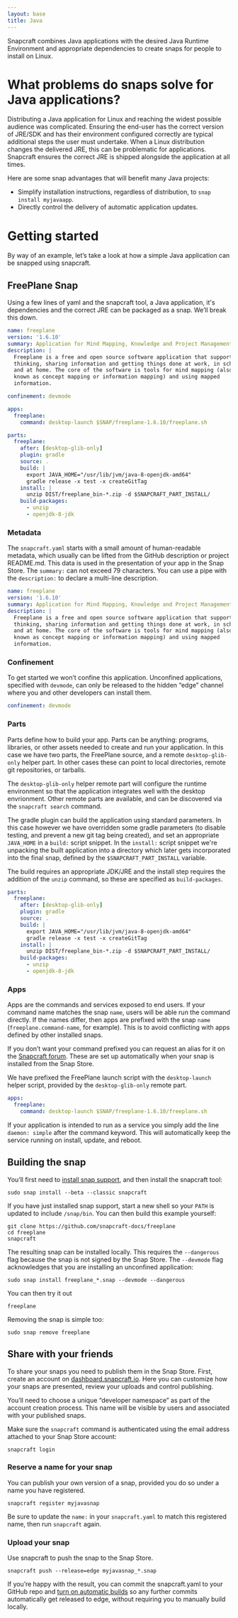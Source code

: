 ```yaml
---
layout: base
title: Java
---
```


Snapcraft combines Java applications with the desired Java Runtime Environment and appropriate dependencies to create snaps for people to install on Linux.

# What problems do snaps solve for Java applications?

Distributing a Java application for Linux and reaching the widest possible audience was complicated. Ensuring the end-user has the correct version of JRE/SDK and has their environment configured correctly are typical additional steps the user must undertake. When a Linux distribution changes the delivered JRE, this can be problematic for applications. Snapcraft ensures the correct JRE is shipped alongside the application at all times.

Here are some snap advantages that will benefit many Java projects:

* Simplify installation instructions, regardless of distribution, to `snap install myjavaapp`.
* Directly control the delivery of automatic application updates.

# Getting started

By way of an example, let’s take a look at how a simple Java application can be snapped using snapcraft.

## FreePlane Snap

Using a few lines of yaml and the snapcraft tool, a Java application, it's dependencies and the correct JRE can be packaged as a snap. We’ll break this down.

```yaml
name: freeplane
version: '1.6.10' 
summary: Application for Mind Mapping, Knowledge and Project Management
description: |
  Freeplane is a free and open source software application that supports
  thinking, sharing information and getting things done at work, in school
  and at home. The core of the software is tools for mind mapping (also
  known as concept mapping or information mapping) and using mapped
  information.

confinement: devmode

apps:
  freeplane:
    command: desktop-launch $SNAP/freeplane-1.6.10/freeplane.sh

parts:
  freeplane:
    after: [desktop-glib-only]
    plugin: gradle
    source: .
    build: |
      export JAVA_HOME="/usr/lib/jvm/java-8-openjdk-amd64"
      gradle release -x test -x createGitTag
    install: |
      unzip DIST/freeplane_bin-*.zip -d $SNAPCRAFT_PART_INSTALL/
    build-packages:
      - unzip
      - openjdk-8-jdk
```


### Metadata

The `snapcraft.yaml` starts with a small amount of human-readable metadata, which usually can be lifted from the GitHub description or project README.md. This data is used in the presentation of your app in the Snap Store. The `summary:` can not exceed 79 characters. You can use a pipe with the `description:` to declare a multi-line description.

```yaml
name: freeplane
version: '1.6.10' 
summary: Application for Mind Mapping, Knowledge and Project Management
description: |
  Freeplane is a free and open source software application that supports
  thinking, sharing information and getting things done at work, in school
  and at home. The core of the software is tools for mind mapping (also
  known as concept mapping or information mapping) and using mapped
  information.
```

### Confinement

To get started we won’t confine this application. Unconfined applications, specified with `devmode`, can only be released to the hidden “edge” channel where you and other developers can install them.

```yaml
confinement: devmode
```

### Parts

Parts define how to build your app. Parts can be anything: programs, libraries, or other assets needed to create and run your application. In this case we have two parts, the FreePlane source, and a remote `desktop-glib-only` helper part. In other cases these can point to local directories, remote git repositories, or tarballs.

The `desktop-glib-only` helper remote part will configure the runtime environment so that the application integrates well with the desktop envrionment. Other remote parts are available, and can be discovered via the `snapcraft search` command.

The gradle plugin can build the application using standard parameters. In this case however we have overridden some gradle parameters (to disable testing, and prevent a new git tag being created), and set an appropriate `JAVA_HOME` in a `build:` script snippet. In the `install:` script snippet we're unpacking the built application into a directory which later gets incorporated into the final snap, defined by the `$SNAPCRAFT_PART_INSTALL` variable.

The build requires an appropriate JDK/JRE and the install step requires the addition of the `unzip` command, so these are specified as `build-packages`.

```yaml
parts:
  freeplane:
    after: [desktop-glib-only]
    plugin: gradle
    source: .
    build: |
      export JAVA_HOME="/usr/lib/jvm/java-8-openjdk-amd64"
      gradle release -x test -x createGitTag
    install: |
      unzip DIST/freeplane_bin-*.zip -d $SNAPCRAFT_PART_INSTALL/
    build-packages:
      - unzip
      - openjdk-8-jdk
```

### Apps

Apps are the commands and services exposed to end users. If your command name matches the snap `name`, users will be able run the command directly. If the names differ, then apps are prefixed with the snap `name` (`freeplane.command-name`, for example). This is to avoid conflicting with apps defined by other installed snaps.

If you don’t want your command prefixed you can request an alias for it on the [Snapcraft forum](https://forum.snapcraft.io/t/process-for-reviewing-aliases-auto-connections-and-track-requests/455). These are set up automatically when your snap is installed from the Snap Store.

We have prefixed the FreePlane launch script with the `desktop-launch` helper script, provided by the `desktop-glib-only` remote part.

```yaml
apps:
  freeplane:
    command: desktop-launch $SNAP/freeplane-1.6.10/freeplane.sh
```

If your application is intended to run as a service you simply add the line `daemon: simple` after the command keyword. This will automatically keep the service running on install, update, and reboot.

## Building the snap

You’ll first need to [install snap support](/core/install), and then install the snapcraft tool:
```
sudo snap install --beta --classic snapcraft
```

If you have just installed snap support, start a new shell so your `PATH` is updated to include `/snap/bin`. You can then build this example yourself:

```
git clone https://github.com/snapcraft-docs/freeplane
cd freeplane
snapcraft
```

The resulting snap can be installed locally. This requires the `--dangerous` flag because the snap is not signed by the Snap Store. The `--devmode` flag acknowledges that you are installing an unconfined application:

```
sudo snap install freeplane_*.snap --devmode --dangerous
```

You can then try it out

```
freeplane
```

Removing the snap is simple too:

```
sudo snap remove freeplane
```


## Share with your friends

To share your snaps you need to publish them in the Snap Store. First, create an account on [dashboard.snapcraft.io](https://dashboard.snapcraft.io). Here you can customize how your snaps are presented, review your uploads and control publishing.

You’ll need to choose a unique “developer namespace” as part of the account creation process. This name will be visible by users and associated with your published snaps.

Make sure the `snapcraft` command is authenticated using the email address attached to your Snap Store account:

```
snapcraft login
```

### Reserve a name for your snap

You can publish your own version of a snap, provided you do so under a name you have registered.

```
snapcraft register myjavasnap
```

Be sure to update the `name:` in your `snapcraft.yaml` to match this registered name, then run `snapcraft` again.

### Upload your snap

Use snapcraft to push the snap to the Snap Store.

```
snapcraft push --release=edge myjavasnap_*.snap
```

If you’re happy with the result, you can commit the snapcraft.yaml to your GitHub repo and [turn on automatic builds](https://build.snapcraft.io) so any further commits automatically get released to edge, without requiring you to manually build locally.


<!--
## Next steps

Congratulations, you have an app in edge ready to share with other developers.

Want to learn more? Continue on to learn how to get your app ready for a wider audience.
-->
